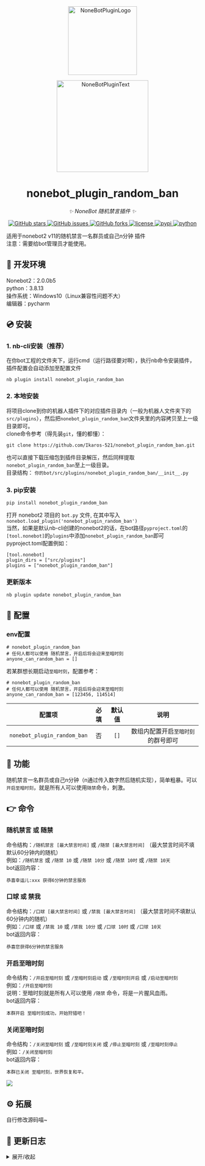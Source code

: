 <div align="center">
  <a href="https://v2.nonebot.dev/store"><img src="https://github.com/A-kirami/nonebot-plugin-template/blob/resources/nbp_logo.png" width="180" height="180" alt="NoneBotPluginLogo"></a>
  <br>
  <p><img src="https://github.com/A-kirami/nonebot-plugin-template/blob/resources/NoneBotPlugin.svg" width="240" alt="NoneBotPluginText"></p>
</div>

<div align="center">

# nonebot_plugin_random_ban
  
_✨ NoneBot 随机禁言插件 ✨_
  
<a href="https://github.com/Ikaros-521/nonebot_plugin_random_ban/stargazers">
    <img alt="GitHub stars" src="https://img.shields.io/github/stars/Ikaros-521/nonebot_plugin_random_ban?color=%09%2300BFFF&style=flat-square">
</a>
<a href="https://github.com/Ikaros-521/nonebot_plugin_random_ban/issues">
    <img alt="GitHub issues" src="https://img.shields.io/github/issues/Ikaros-521/nonebot_plugin_random_ban?color=Emerald%20green&style=flat-square">
</a>
<a href="https://github.com/Ikaros-521/nonebot_plugin_random_ban/network">
    <img alt="GitHub forks" src="https://img.shields.io/github/forks/Ikaros-521/nonebot_plugin_random_ban?color=%2300BFFF&style=flat-square">
</a>
<a href="./LICENSE">
    <img src="https://img.shields.io/github/license/Ikaros-521/nonebot_plugin_random_ban.svg" alt="license">
</a>
<a href="https://pypi.python.org/pypi/nonebot_plugin_random_ban">
    <img src="https://img.shields.io/pypi/v/nonebot_plugin_random_ban.svg" alt="pypi">
</a>
<a href="https://www.python.org">
    <img src="https://img.shields.io/badge/python-3.8+-blue.svg" alt="python">
</a>

</div>

适用于nonebot2 v11的随机禁言一名群员或自己n分钟 插件      
注意：需要给bot管理员才能使用。  

## 🔧 开发环境
Nonebot2：2.0.0b5  
python：3.8.13  
操作系统：Windows10（Linux兼容性问题不大）  
编辑器：pycharm  

## 💿 安装

### 1. nb-cli安装（推荐）

在你bot工程的文件夹下，运行cmd（运行路径要对啊），执行nb命令安装插件，插件配置会自动添加至配置文件  
```
nb plugin install nonebot_plugin_random_ban
```

### 2. 本地安装

将项目clone到你的机器人插件下的对应插件目录内（一般为机器人文件夹下的`src/plugins`），然后把`nonebot_plugin_random_ban`文件夹里的内容拷贝至上一级目录即可。  
clone命令参考（得先装`git`，懂的都懂）：
```
git clone https://github.com/Ikaros-521/nonebot_plugin_random_ban.git
``` 
也可以直接下载压缩包到插件目录解压，然后同样提取`nonebot_plugin_random_ban`至上一级目录。  
目录结构： ```你的bot/src/plugins/nonebot_plugin_random_ban/__init__.py```  


### 3. pip安装

```
pip install nonebot_plugin_random_ban
```  
打开 nonebot2 项目的 ```bot.py``` 文件, 在其中写入  
```nonebot.load_plugin('nonebot_plugin_random_ban')```  
当然，如果是默认nb-cli创建的nonebot2的话，在bot路径```pyproject.toml```的```[tool.nonebot]```的```plugins```中添加```nonebot_plugin_random_ban```即可  
pyproject.toml配置例如：  
``` 
[tool.nonebot]
plugin_dirs = ["src/plugins"]
plugins = ["nonebot_plugin_random_ban"]
``` 

### 更新版本
```
nb plugin update nonebot_plugin_random_ban
```

## 🔧 配置

### env配置
```
# nonebot_plugin_random_ban
# 任何人都可以使用 随机禁言，开启后将会迎来至暗时刻
anyone_can_random_ban = []
```
若某群想长期启动`至暗时刻`，配置参考：  
```
# nonebot_plugin_random_ban
# 任何人都可以使用 随机禁言，开启后将会迎来至暗时刻
anyone_can_random_ban = [123456, 114514]
```
|       配置项      | 必填 | 默认值 |             说明            |
|:----------------:|:----:|:----:|:----------------------------:|
| `nonebot_plugin_random_ban` | 否 | `[]` | 数组内配置开启`至暗时刻`的群号即可 |



## 🎉 功能
随机禁言一名群员或自己n分钟（n通过传入数字然后随机实现），简单粗暴。可以`开启至暗时刻`，就是所有人可以使用`随禁`命令，刺激。    

## 👉 命令

### 随机禁言 或 随禁
命令结构：```/随机禁言 [最大禁言时间]``` 或 ```/随禁 [最大禁言时间]```  （最大禁言时间不填默认60分钟内的随机）  
例如：```/随机禁言``` 或 ```/随禁 10``` 或 ```/随禁 10分``` 或 ```/随禁 10时``` 或 ```/随禁 10天```   
bot返回内容：  
```
恭喜幸运儿:xxx 获得6分钟的禁言服务
```

### 口球 或 禁我
命令结构：```/口球 [最大禁言时间]``` 或 ```/禁我 [最大禁言时间]```  （最大禁言时间不填默认60分钟内的随机）  
例如：```/口球``` 或 ```/禁我 10``` 或 ```/禁我 10分``` 或 ```/口球 10时``` 或 ```/口球 10天```   
bot返回内容：  
```
恭喜您获得6分钟的禁言服务
```

### 开启至暗时刻
命令结构：```/开启至暗时刻``` 或 ```/至暗时刻启动``` 或 ```/至暗时刻开启```  或 ```/启动至暗时刻```  
例如：```/开启至暗时刻```  
说明：至暗时刻就是所有人可以使用 `/随禁` 命令，将是一片腥风血雨。  
bot返回内容：  
```
本群开启 至暗时刻成功，开始狩猎吧！
```

### 关闭至暗时刻
命令结构：```/关闭至暗时刻``` 或 ```/至暗时刻关闭``` 或 ```/停止至暗时刻```  或 ```/至暗时刻停止```  
例如：```/关闭至暗时刻```  
bot返回内容：  
```
本群已关闭 至暗时刻，世界恢复和平。
```

![](docs/result.jpg)

## ⚙ 拓展
自行修改源码喵~


## 📝 更新日志

<details>
<summary>展开/收起</summary>

### 0.0.1

- 插件初次发布  

### 0.0.2

- 补充插件元信息
- 优化文档

### 0.0.3

- 新增命令 口球 或 禁我，自己禁自己

### 0.0.4

- 优化文档

### 0.0.5

- 新增可以开启任何人都使用随机禁言的配置项

### 0.1.0

- 新增 至暗时刻，就是所有人可以使用`随禁`命令，刺激。

### 0.2.0

- 新增 传参的单位兼容，分、分钟、时、小时、天。
- 修改 艾特 为 回复的形式。
- 优化代码。

### 0.2.1

- 修复 传参只匹配数字不匹配单位的bug
- 修复 传入禁言时长大于30天的bug

</details>


